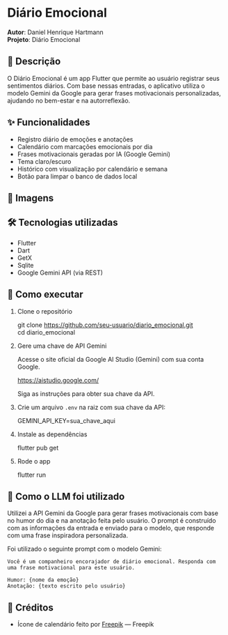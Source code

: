# Diário Emocional

**Autor**: Daniel Henrique Hartmann  
**Projeto**: Diário Emocional

## 📱 Descrição

O Diário Emocional é um app Flutter que permite ao usuário registrar seus sentimentos diários.
Com base nessas entradas, o aplicativo utiliza o modelo Gemini da Google para gerar frases motivacionais personalizadas, ajudando no bem-estar e na autorreflexão.

## ✨ Funcionalidades

- Registro diário de emoções e anotações
- Calendário com marcações emocionais por dia
- Frases motivacionais geradas por IA (Google Gemini)
- Tema claro/escuro
- Histórico com visualização por calendário e semana
- Botão para limpar o banco de dados local

## 📸 Imagens


## 🛠 Tecnologias utilizadas

- Flutter
- Dart
- GetX
- Sqlite
- Google Gemini API (via REST)

## 🧪 Como executar

1. Clone o repositório

   git clone https://github.com/seu-usuario/diario_emocional.git  
   cd diario_emocional

2. Gere uma chave de API Gemini

    Acesse o site oficial da Google AI Studio (Gemini) com sua conta Google.

   https://aistudio.google.com/

    Siga as instruções para obter sua chave da API.

4. Crie um arquivo `.env` na raiz com sua chave da API:

   GEMINI_API_KEY=sua_chave_aqui

5. Instale as dependências

   flutter pub get

6. Rode o app

   flutter run

## 🤖 Como o LLM foi utilizado

Utilizei a API Gemini da Google para gerar frases motivacionais com base no humor do dia e na anotação feita pelo usuário.
O prompt é construído com as informações da entrada e enviado para o modelo, que responde com uma frase inspiradora personalizada.

Foi utilizado o seguinte prompt com o modelo Gemini:

```text
Você é um companheiro encorajador de diário emocional. Responda com uma frase motivacional para este usuário.

Humor: {nome da emoção}
Anotação: {texto escrito pelo usuário}
```

## 📝 Créditos

- Ícone de calendário feito por [Freepik](https://br.freepik.com/icone/calendario_807612#fromView=families&page=1&position=3&uuid=5ce3eac9-90b7-447d-96c0-caacbed20c6a) — Freepik


